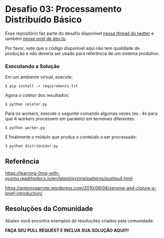 # Desafio 03: Processamento Distribuído Básico

Esse repositório faz parte do desafio disponível [nessa thread do twitter](https://twitter.com/zanfranceschi/status/1550228591652519936) e também [nesse post de dev.to](https://dev.to/zanfranceschi/desafio-frontend-conectar-a-uma-api-para-sse-9ok).

Por favor, note que o código disponível aqui não tem qualidade de produção e não deveria ser usado para referência de um sistema produtivo.

### Executando a Solução
Em um ambiente virtual, execute:
~~~
$ pip install -r requirements.txt
~~~


Agora o coletor dos resultados:
~~~
$ python coletor.py
~~~

Para os workers, execute o seguinte comando algumas vezes (ex.: 4x para que 4 workers processem em paralelo) em terminais diferentes:
~~~
$ python worker.py
~~~

E finalmente o módulo que produz o conteúdo a ser processado:
~~~
$ python distribuidor.py
~~~

## Referência

https://learning-0mq-with-pyzmq.readthedocs.io/en/latest/pyzmq/patterns/pushpull.html

https://antoniogarrote.wordpress.com/2010/09/08/zeromq-and-clojure-a-brief-introduction/


## Resoluções da Comunidade

Abaixo você encontra exemplos de resoluções criados pela comunidade:

**FAÇA SEU PULL REQUEST E INCLUA SUA SOLUÇÃO AQUI!!!**
